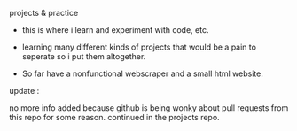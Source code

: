 projects & practice

- this is where i learn and experiment with code, etc.

- learning many different kinds of projects that would be a pain to seperate so i put them altogether.

- So far have a nonfunctional webscraper and a small html website.


update :

no more info added because github is being wonky about pull requests from this repo for some reason. continued in the projects repo.
